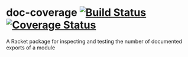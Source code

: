 doc-coverage [![Build Status](https://travis-ci.org/jackfirth/doc-coverage.svg)](https://travis-ci.org/jackfirth/doc-coverage) [![Coverage Status](https://coveralls.io/repos/jackfirth/doc-coverage/badge.svg)](https://coveralls.io/r/jackfirth/doc-coverage)
=====================================================
A Racket package for inspecting and testing the number of documented exports of a module
